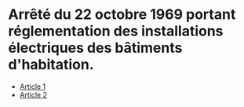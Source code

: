 # Arrêté du 22 octobre 1969 portant réglementation des installations électriques des bâtiments d'habitation.

- [Article 1](article-1.md)
- [Article 2](article-2.md)
